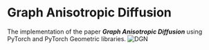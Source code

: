 # Graph Anisotropic Diffusion
The implementation of the paper ***Graph Anisotropic Diffusion*** using PyTorch and PyTorch Geometric libraries.
![DGN](DGN.png)

